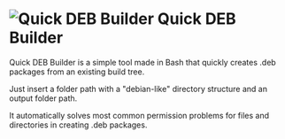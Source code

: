 # ![Quick DEB Builder](http://icons.iconarchive.com/icons/alecive/flatwoken/48/Apps-Package-Debian-icon.png) Quick DEB Builder
Quick DEB Builder is a simple tool made in Bash that quickly creates .deb packages from an existing build tree. 

Just insert a folder path with a "debian-like" directory structure and an output folder path. 


It automatically solves most common permission problems for files and directories in creating .deb packages.
